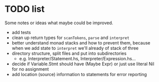 # TODO list

Some notes or ideas what maybe could be improved.

- add tests
- clean up return types for `scanTokens`, `parse` and `interpret`
- better understand monad stacks and how to prevent them, because when we add
  state to `interpret` we'll already of stack of three
- directory structure, split files and put into subdirectories
  - e.g. Interpreter/Statement.hs, Interpreter/Expression.hs...
- decide if Variable.Stmt should have (Maybe Expr) or just use literal Nil for no assignment
- add location (source) information to statements for error reporting
